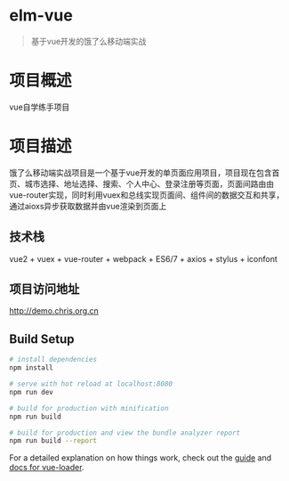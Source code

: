 # elm-vue

> 基于vue开发的饿了么移动端实战

# 项目概述
  vue自学练手项目
# 项目描述
  饿了么移动端实战项目是一个基于vue开发的单页面应用项目，项目现在包含首页、城市选择、地址选择、搜索、个人中心、登录注册等页面，页面间路由由vue-router实现，同时利用vuex和总线实现页面间、组件间的数据交互和共享，通过aioxs异步获取数据并由vue渲染到页面上
## 技术栈
  vue2 + vuex + vue-router + webpack + ES6/7 + axios + stylus + iconfont
## 项目访问地址
  http://demo.chris.org.cn

## Build Setup

``` bash
# install dependencies
npm install

# serve with hot reload at localhost:8080
npm run dev

# build for production with minification
npm run build

# build for production and view the bundle analyzer report
npm run build --report
```

For a detailed explanation on how things work, check out the [guide](http://vuejs-templates.github.io/webpack/) and [docs for vue-loader](http://vuejs.github.io/vue-loader).
